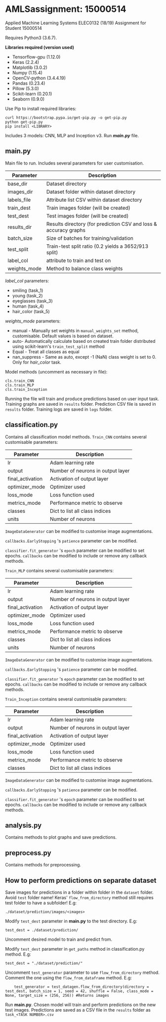 # AMLSassignment: 15000514
Applied Machine Learning Systems ELEC0132 (18/19) Assignment for Student 15000514

Requires Python3 (3.6.7).

**Libraries required (version used)**
 - Tensorflow-gpu (1.12.0)
 - Keras (2.2.4)
 - Matplotlib (3.0.2)
 - Numpy (1.15.4)
 - OpenCV-python (3.4.4.19)
 - Pandas (0.23.4)
 - Pillow (5.3.0)
 - Scikit-learn (0.20.1)
 - Seaborn (0.9.0)

Use Pip to install required libraries:

    curl https://bootstrap.pypa.io/get-pip.py -o get-pip.py
    python get-pip.py
    pip install <LIBRARY>
Includes 3 models: CNN, MLP and Inception v3. Run ***main.py*** file.

## main.py
Main file to run.
Includes several parameters for user customisation.

| Parameter | Description  |
| --- | --- |
|  base_dir | Dataset directory |
| images_dir | Dataset folder within dataset directory |
| labels_file | Attribute list CSV within dataset directory |
| train_dest | Train images folder (will be created) |
| test_dest | Test images folder (will be created) |
| results_dir | Results directory (for prediction CSV and loss & accuracy graphs |
| batch_size | Size of batches for training/validation |
| test_split | Train-test split ratio (0.2 yields a 3652/913 split) |
| label_col | attribute to train and test on |
| weights_mode | Method to balance class weights |

*label_col* parameters:

 - smiling (task_1)
 - young (task_2)
 - eyeglasses (task_3)
 - human (task_4)
 - hair_color (task_5)

*weights_mode* parameters:

 - manual - Manually set weights in `manual_weights_set` method, customisable. Default values is based on dataset.
 - auto- Automatically calculate based on created train folder distributed using scikit-learn's `train_test_split` method
 - Equal - Treat all classes as equal
 - nan_suppress - Same as auto, except -1 (NaN) class weight is set to 0. Only for *hair_color* task.

Model methods (uncomment as necessary in file):

    cls.train_CNN
    cls.train_MLP
    cls.train_Inception

Running the file will train and produce predictions based on user input task. Training graphs are saved in `results` folder. Prediction CSV file is saved in `results` folder. Training logs are saved in `logs` folder.

## classification.py
Contains all classification model methods.
`Train_CNN` contains several customisable parameters:

| Parameter | Description  |
| --- | --- |
|  lr | Adam learning rate |
| output | Number of neurons in output layer |
| final_activation | Activation of output layer |
| optimizer_mode | Optimizer used |
| loss_mode | Loss function used |
| metrics_mode | Performance metric to observe |
| classes | Dict to list all class indices |
| units| Number of neurons |

`ImageDataGenerator` can be modified to customise image augmentations.

`callbacks.EarlyStopping` 's `patience` parameter can be modified.

`classifier.fit_generator` 's `epoch` parameter can be modified to set epochs. `callbacks` can be modified to include or remove any callback methods.


`Train_MLP` contains several customisable parameters:

| Parameter | Description  |
| --- | --- |
|  lr | Adam learning rate |
| output | Number of neurons in output layer |
| final_activation | Activation of output layer |
| optimizer_mode | Optimizer used |
| loss_mode | Loss function used |
| metrics_mode | Performance metric to observe |
| classes | Dict to list all class indices |
| units| Number of neurons |

`ImageDataGenerator` can be modified to customise image augmentations.

`callbacks.EarlyStopping` 's `patience` parameter can be modified.

`classifier.fit_generator` 's `epoch` parameter can be modified to set epochs. `callbacks` can be modified to include or remove any callback methods.


`Train_Inception` contains several customisable parameters:

| Parameter | Description  |
| --- | --- |
|  lr | Adam learning rate |
| output | Number of neurons in output layer |
| final_activation | Activation of output layer |
| optimizer_mode | Optimizer used |
| loss_mode | Loss function used |
| metrics_mode | Performance metric to observe |
| classes | Dict to list all class indices |

`ImageDataGenerator` can be modified to customise image augmentations.

`callbacks.EarlyStopping` 's `patience` parameter can be modified.

`classifier.fit_generator` 's `epoch` parameter can be modified to set epochs. `callbacks` can be modified to include or remove any callback methods.


## analysis.py
Contains methods to plot graphs and save predictions.


## preprocess.py
Contains methods for preprocessing.

## How to perform predictions on separate dataset
Save images for predictions in a folder within folder in the `dataset` folder. Avoid `test` folder name! Keras' `flow_from_directory` method still requires test folder to have a subfolder!
E.g:

    ./dataset/prediction/images/<images>

Modify `test_dest` parameter in **main.py** to the test directory.
E.g:

    test_dest = ./dataset/prediction/

Uncomment desired model to train and predict from.

Modify `test_dest` parameter in `get_paths` method in classification.py method.
E.g:

    test_dest = "./dataset/prediction/"

Uncomment `test_generator` parameter to use `flow_from_directory` method. Comment the one using the `flow_from_dataframe` method.
E.g:

        test_generator = test_datagen.flow_from_directory(directory = test_dest, batch_size = 1, seed = 42, shuffle = False, class_mode = None, target_size = (256, 256)) #Returns images

Run **main.py**. Chosen model will train and perform predictions on the new test images. Predictions are saved as a CSV file in the `results` folder as `task_<TASK NUMBER>.csv`
